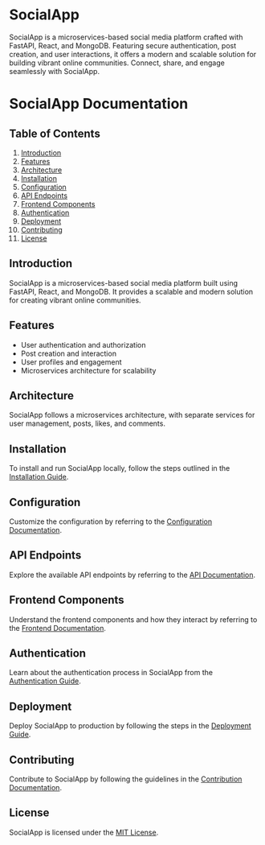 # SocialApp
SocialApp is a microservices-based social media platform crafted with FastAPI, React, and MongoDB. Featuring secure authentication, post creation, and user interactions, it offers a modern and scalable solution for building vibrant online communities. Connect, share, and engage seamlessly with SocialApp.

# SocialApp Documentation

## Table of Contents
1. [Introduction](#introduction)
2. [Features](#features)
3. [Architecture](#architecture)
4. [Installation](#installation)
5. [Configuration](#configuration)
6. [API Endpoints](#api-endpoints)
7. [Frontend Components](#frontend-components)
8. [Authentication](#authentication)
9. [Deployment](#deployment)
10. [Contributing](#contributing)
11. [License](#license)

## Introduction

SocialApp is a microservices-based social media platform built using FastAPI, React, and MongoDB. It provides a scalable and modern solution for creating vibrant online communities.

## Features

- User authentication and authorization
- Post creation and interaction
- User profiles and engagement
- Microservices architecture for scalability

## Architecture

SocialApp follows a microservices architecture, with separate services for user management, posts, likes, and comments.

## Installation

To install and run SocialApp locally, follow the steps outlined in the [Installation Guide](./docs/installation.md).

## Configuration

Customize the configuration by referring to the [Configuration Documentation](./docs/configuration.md).

## API Endpoints

Explore the available API endpoints by referring to the [API Documentation](./docs/api-endpoints.md).

## Frontend Components

Understand the frontend components and how they interact by referring to the [Frontend Documentation](./docs/frontend-components.md).

## Authentication

Learn about the authentication process in SocialApp from the [Authentication Guide](./docs/authentication.md).

## Deployment

Deploy SocialApp to production by following the steps in the [Deployment Guide](./docs/deployment.md).

## Contributing

Contribute to SocialApp by following the guidelines in the [Contribution Documentation](./docs/contributing.md).

## License

SocialApp is licensed under the [MIT License](./LICENSE).
